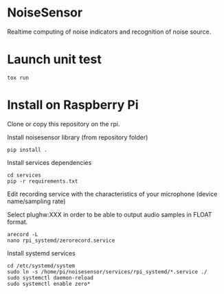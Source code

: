 # NoiseSensor

Realtime computing of noise indicators and recognition of noise source.

# Launch unit test

```shell
tox run
```

# Install on Raspberry Pi

Clone or copy this repository on the rpi.

Install noisesensor library (from repository folder)

```shell
pip install .
```

Install services dependencies

```shell
cd services
pip -r requirements.txt
```

Edit recording service with the characteristics of your microphone (device name/sampling rate)

Select plughw:XXX in order to be able to output audio samples in FLOAT format.

```shell
arecord -L
nano rpi_systemd/zerorecord.service
```


Install systemd services

```shell
cd /etc/systemd/system
sudo ln -s /home/pi/noisesensor/services/rpi_systemd/*.service ./
sudo systemctl daemon-reload
sudo systemctl enable zero*
```



